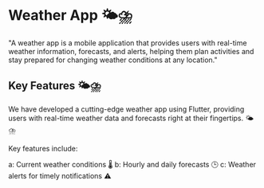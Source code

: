 # Weather App 🌤️⛈️

"A weather app is a mobile application that provides users with real-time weather information, forecasts, and alerts, helping them plan activities and stay prepared for changing weather conditions at any location." 

## Key Features 🌤️⛈️

We have developed a cutting-edge weather app using Flutter, providing users with real-time weather data and forecasts right at their fingertips. 🌤️⛈️

Key features include:

a: Current weather conditions 🌡️
b: Hourly and daily forecasts 🕒
c: Weather alerts for timely notifications ⚠️
